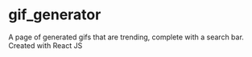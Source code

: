 # gif_generator
A page of generated gifs that are trending, complete with a search bar. Created with React JS
